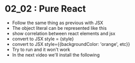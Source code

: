 02_02 : Pure React
=========

* Follow the same thing as previous with JSX
* The object literal can be represented like this
* show correlation between react elements and jsx
* convert to JSX style = {style}
* convert to JSX style={{backgroundColor: 'orange', etc}}
* Try to run and it won't work
* In the next video we'll install the following